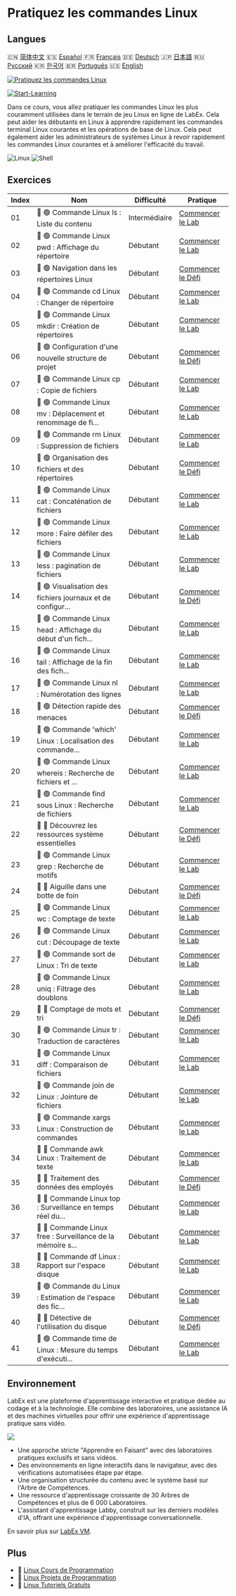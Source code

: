 # Pratiquez les commandes Linux

## Langues

🇨🇳 [简体中文](README_zh.md) 🇪🇸 [Español](README_es.md) 🇫🇷 [Français](README_fr.md) 🇩🇪 [Deutsch](README_de.md) 🇯🇵 [日本語](README_ja.md) 🇷🇺 [Русский](README_ru.md) 🇰🇷 [한국어](README_ko.md) 🇧🇷 [Português](README_pt.md) 🇺🇸 [English](README.md) 

[![Pratiquez les commandes Linux](https://cover-creator.labex.io/linux-basic-commands-practice-online.png?lang=fr)](https://labex.io/fr/courses/linux-basic-commands-practice-online)

[![Start-Learning](https://img.shields.io/badge/Start-Learning-whitesmoke?style=for-the-badge)](https://labex.io/fr/courses/linux-basic-commands-practice-online)

Dans ce cours, vous allez pratiquer les commandes Linux les plus couramment utilisées dans le terrain de jeu Linux en ligne de LabEx. Cela peut aider les débutants en Linux à apprendre rapidement les commandes terminal Linux courantes et les opérations de base de Linux. Cela peut également aider les administrateurs de systèmes Linux à revoir rapidement les commandes Linux courantes et à améliorer l'efficacité du travail.

![Linux](https://img.shields.io/badge/Linux-whitesmoke?style=for-the-badge&logo=linux)
![Shell](https://img.shields.io/badge/Shell-whitesmoke?style=for-the-badge&logo=shell)


## Exercices

|   Index | Nom                                                         | Difficulté    | Pratique                                                                                                                                 |
|---------|-------------------------------------------------------------|---------------|------------------------------------------------------------------------------------------------------------------------------------------|
|      01 | 📖 🟢 Commande Linux ls : Liste du contenu                  | Intermédiaire | <a target='_blank' href='https://labex.io/fr/tutorials/linux-linux-ls-command-content-listing-219205'>Commencer le Lab</a>               |
|      02 | 📖 🟢 Commande Linux pwd : Affichage du répertoire          | Débutant      | <a target='_blank' href='https://labex.io/fr/tutorials/linux-linux-pwd-command-directory-displaying-209734'>Commencer le Lab</a>         |
|      03 | 🎯 🟢 Navigation dans les répertoires Linux                 | Débutant      | <a target='_blank' href='https://labex.io/fr/tutorials/linux-directory-navigation-387844'>Commencer le Défi</a>                          |
|      04 | 📖 🟢 Commande cd Linux : Changer de répertoire             | Débutant      | <a target='_blank' href='https://labex.io/fr/tutorials/linux-linux-cd-command-directory-changing-209733'>Commencer le Lab</a>            |
|      05 | 📖 🟢 Commande Linux mkdir : Création de répertoires        | Débutant      | <a target='_blank' href='https://labex.io/fr/tutorials/linux-linux-mkdir-command-directory-creating-209739'>Commencer le Lab</a>         |
|      06 | 🎯 🟢 Configuration d'une nouvelle structure de projet      | Débutant      | <a target='_blank' href='https://labex.io/fr/tutorials/linux-setting-up-a-new-project-structure-387859'>Commencer le Défi</a>            |
|      07 | 📖 🟢 Commande Linux cp : Copie de fichiers                 | Débutant      | <a target='_blank' href='https://labex.io/fr/tutorials/linux-linux-cp-command-file-copying-209744'>Commencer le Lab</a>                  |
|      08 | 📖 🟢 Commande Linux mv : Déplacement et renommage de fi... | Débutant      | <a target='_blank' href='https://labex.io/fr/tutorials/linux-linux-mv-command-file-moving-and-renaming-209743'>Commencer le Lab</a>      |
|      09 | 📖 🟢 Commande rm Linux : Suppression de fichiers           | Débutant      | <a target='_blank' href='https://labex.io/fr/tutorials/linux-linux-rm-command-file-removing-209741'>Commencer le Lab</a>                 |
|      10 | 🎯 🟢 Organisation des fichiers et des répertoires          | Débutant      | <a target='_blank' href='https://labex.io/fr/tutorials/linux-organizing-files-and-directories-387877'>Commencer le Défi</a>              |
|      11 | 📖 🟢 Commande Linux cat : Concaténation de fichiers        | Débutant      | <a target='_blank' href='https://labex.io/fr/tutorials/linux-linux-cat-command-file-concatenating-210986'>Commencer le Lab</a>           |
|      12 | 📖 🟢 Commande Linux more : Faire défiler des fichiers      | Débutant      | <a target='_blank' href='https://labex.io/fr/tutorials/linux-linux-more-command-file-scrolling-214299'>Commencer le Lab</a>              |
|      13 | 📖 🟢 Commande Linux less : pagination de fichiers          | Débutant      | <a target='_blank' href='https://labex.io/fr/tutorials/linux-linux-less-command-file-paging-214301'>Commencer le Lab</a>                 |
|      14 | 🎯 🟢 Visualisation des fichiers journaux et de configur... | Débutant      | <a target='_blank' href='https://labex.io/fr/tutorials/linux-viewing-log-and-configuration-files-in-linux-387914'>Commencer le Défi</a>  |
|      15 | 📖 🟢 Commande Linux head : Affichage du début d'un fich... | Débutant      | <a target='_blank' href='https://labex.io/fr/tutorials/linux-linux-head-command-file-beginning-display-214302'>Commencer le Lab</a>      |
|      16 | 📖 🟢 Commande Linux tail : Affichage de la fin des fich... | Débutant      | <a target='_blank' href='https://labex.io/fr/tutorials/linux-linux-tail-command-file-end-display-214303'>Commencer le Lab</a>            |
|      17 | 📖 🟢 Commande Linux nl : Numérotation des lignes           | Débutant      | <a target='_blank' href='https://labex.io/fr/tutorials/linux-linux-nl-command-line-numbering-210988'>Commencer le Lab</a>                |
|      18 | 🎯 🟢 Détection rapide des menaces                          | Débutant      | <a target='_blank' href='https://labex.io/fr/tutorials/linux-rapid-threat-detection-387930'>Commencer le Défi</a>                        |
|      19 | 📖 🟢 Commande 'which' Linux : Localisation des commande... | Débutant      | <a target='_blank' href='https://labex.io/fr/tutorials/linux-linux-which-command-command-locating-215210'>Commencer le Lab</a>           |
|      20 | 📖 🟢 Commande Linux whereis : Recherche de fichiers et ... | Débutant      | <a target='_blank' href='https://labex.io/fr/tutorials/linux-linux-whereis-command-file-and-command-finding-215211'>Commencer le Lab</a> |
|      21 | 📖 🟢 Commande find sous Linux : Recherche de fichiers      | Débutant      | <a target='_blank' href='https://labex.io/fr/tutorials/linux-linux-find-command-file-searching-219191'>Commencer le Lab</a>              |
|      22 | 🎯 🔵 Découvrez les ressources système essentielles         | Débutant      | <a target='_blank' href='https://labex.io/fr/tutorials/linux-discover-critical-system-resources-388032'>Commencer le Défi</a>            |
|      23 | 📖 🟢 Commande Linux grep : Recherche de motifs             | Débutant      | <a target='_blank' href='https://labex.io/fr/tutorials/linux-linux-grep-command-pattern-searching-219192'>Commencer le Lab</a>           |
|      24 | 🎯 🔵 Aiguille dans une botte de foin                       | Débutant      | <a target='_blank' href='https://labex.io/fr/tutorials/linux-needle-in-the-haystack-388109'>Commencer le Défi</a>                        |
|      25 | 📖 🟢 Commande Linux wc : Comptage de texte                 | Débutant      | <a target='_blank' href='https://labex.io/fr/tutorials/linux-linux-wc-command-text-counting-219200'>Commencer le Lab</a>                 |
|      26 | 📖 🟢 Commande Linux cut : Découpage de texte               | Débutant      | <a target='_blank' href='https://labex.io/fr/tutorials/linux-linux-cut-command-text-cutting-219187'>Commencer le Lab</a>                 |
|      27 | 📖 🟢 Commande sort de Linux : Tri de texte                 | Débutant      | <a target='_blank' href='https://labex.io/fr/tutorials/linux-linux-sort-command-text-sorting-219196'>Commencer le Lab</a>                |
|      28 | 📖 🟢 Commande Linux uniq : Filtrage des doublons           | Débutant      | <a target='_blank' href='https://labex.io/fr/tutorials/linux-linux-uniq-command-duplicate-filtering-219199'>Commencer le Lab</a>         |
|      29 | 🎯 🔵 Comptage de mots et tri                               | Débutant      | <a target='_blank' href='https://labex.io/fr/tutorials/linux-word-count-and-sorting-388125'>Commencer le Défi</a>                        |
|      30 | 📖 🟢 Commande Linux tr : Traduction de caractères          | Débutant      | <a target='_blank' href='https://labex.io/fr/tutorials/linux-linux-tr-command-character-translating-219198'>Commencer le Lab</a>         |
|      31 | 📖 🟢 Commande Linux diff : Comparaison de fichiers         | Débutant      | <a target='_blank' href='https://labex.io/fr/tutorials/linux-linux-diff-command-file-comparing-219189'>Commencer le Lab</a>              |
|      32 | 📖 🟢 Commande join de Linux : Jointure de fichiers         | Débutant      | <a target='_blank' href='https://labex.io/fr/tutorials/linux-linux-join-command-file-joining-219193'>Commencer le Lab</a>                |
|      33 | 📖 🟢 Commande xargs Linux : Construction de commandes      | Débutant      | <a target='_blank' href='https://labex.io/fr/tutorials/linux-linux-xargs-command-command-building-219201'>Commencer le Lab</a>           |
|      34 | 📖 🔵 Commande awk Linux : Traitement de texte              | Débutant      | <a target='_blank' href='https://labex.io/fr/tutorials/linux-linux-awk-command-text-processing-388493'>Commencer le Lab</a>              |
|      35 | 🎯 🔵 Traitement des données des employés                   | Débutant      | <a target='_blank' href='https://labex.io/fr/tutorials/linux-processing-employees-data-388132'>Commencer le Défi</a>                     |
|      36 | 📖 🔵 Commande Linux top : Surveillance en temps réel du... | Débutant      | <a target='_blank' href='https://labex.io/fr/tutorials/linux-linux-top-command-real-time-system-monitoring-388500'>Commencer le Lab</a>  |
|      37 | 📖 🔵 Commande Linux free : Surveillance de la mémoire s... | Débutant      | <a target='_blank' href='https://labex.io/fr/tutorials/linux-linux-free-command-monitoring-system-memory-388496'>Commencer le Lab</a>    |
|      38 | 📖 🔵 Commande df Linux : Rapport sur l'espace disque       | Débutant      | <a target='_blank' href='https://labex.io/fr/tutorials/linux-linux-df-command-disk-space-reporting-219188'>Commencer le Lab</a>          |
|      39 | 📖 🟢 Commande du Linux : Estimation de l'espace des fic... | Débutant      | <a target='_blank' href='https://labex.io/fr/tutorials/linux-linux-du-command-file-space-estimating-219190'>Commencer le Lab</a>         |
|      40 | 🎯 🔵 Détective de l'utilisation du disque                  | Débutant      | <a target='_blank' href='https://labex.io/fr/tutorials/linux-disk-usage-detective-388099'>Commencer le Défi</a>                          |
|      41 | 📖 🟢 Commande time de Linux : Mesure du temps d'exécuti... | Débutant      | <a target='_blank' href='https://labex.io/fr/tutorials/linux-linux-time-command-command-timing-219197'>Commencer le Lab</a>              |

## Environnement

LabEx est une plateforme d'apprentissage interactive et pratique dédiée au codage et à la technologie. Elle combine des laboratoires, une assistance IA et des machines virtuelles pour offrir une expérience d'apprentissage pratique sans vidéo.

![](https://tutorial-screenshot.getvm.io/images/vm-1725247253.png)

- Une approche stricte "Apprendre en Faisant" avec des laboratoires pratiques exclusifs et sans vidéos.
- Des environnements en ligne interactifs dans le navigateur, avec des vérifications automatisées étape par étape.
- Une organisation structurée du contenu avec le système basé sur l'Arbre de Compétences.
- Une ressource d'apprentissage croissante de 30 Arbres de Compétences et plus de 6 000 Laboratoires.
- L'assistant d'apprentissage Labby, construit sur les derniers modèles d'IA, offrant une expérience d'apprentissage conversationnelle.

En savoir plus sur [LabEx VM](https://support.labex.io/using-labex/virtual-machine).

## Plus

- 🔗 [Linux Cours de Programmation](https://github.com/labex-labs/awesome-programming-courses)
- 🔗 [Linux Projets de Programmation](https://github.com/labex-labs/awesome-programming-projects)
- 🔗 [Linux Tutoriels Gratuits](https://github.com/labex-labs/linux-free-tutorials)

